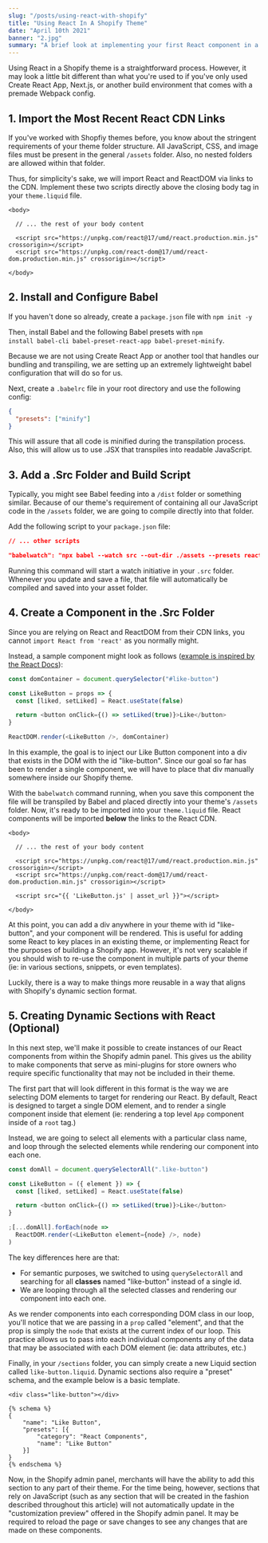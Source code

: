 ```yaml
---
slug: "/posts/using-react-with-shopify"
title: "Using React In A Shopify Theme"
date: "April 10th 2021"
banner: "2.jpg"
summary: "A brief look at implementing your first React component in a Shopify theme. Also, take a look at building dynamic Shopify sections that are powered by React."
---
```


Using React in a Shopify theme is a straightforward process. However, it may look a little bit different than what you're used to if you've only used Create React App, Next.js, or another build environment that comes with a premade Webpack config.

## 1. Import the Most Recent React CDN Links

If you've worked with Shopfiy themes before, you know about the stringent requirements of your theme folder structure. All JavaScript, CSS, and image files must be present in the general <code>/assets</code> folder. Also, no nested folders are allowed within that folder.

Thus, for simplicity's sake, we will import React and ReactDOM via links to the CDN. Implement these two scripts directly above the closing body tag in your <code>theme.liquid</code> file.

```liquid
<body>

  // ... the rest of your body content

  <script src="https://unpkg.com/react@17/umd/react.production.min.js" crossorigin></script>
  <script src="https://unpkg.com/react-dom@17/umd/react-dom.production.min.js" crossorigin></script>

</body>
```

## 2. Install and Configure Babel

If you haven't done so already, create a <code>package.json</code> file with <code>npm init -y</code>

Then, install Babel and the following Babel presets with <code>npm install babel-cli babel-preset-react-app babel-preset-minify</code>.

Because we are not using Create React App or another tool that handles our bundling and transpiling, we are setting up an extremely lightweight babel configuration that will do so for us.

Next, create a <code>.babelrc</code> file in your root directory and use the following config:

```json
{
  "presets": ["minify"]
}
```

This will assure that all code is minified during the transpilation process. Also, this will allow us to use .JSX that transpiles into readable JavaScript.

## 3. Add a .Src Folder and Build Script

Typically, you might see Babel feeding into a <code>/dist</code> folder or something similar. Because of our theme's requirement of containing all our JavaScript code in the <code>/assets</code> folder, we are going to compile directly into that folder.

Add the following script to your <code>package.json</code> file:

```json
// ... other scripts

"babelwatch": "npx babel --watch src --out-dir ./assets --presets react-app/prod"
```

Running this command will start a watch initiative in your <code>.src</code> folder. Whenever you update and save a file, that file will automatically be compiled and saved into your asset folder.

## 4. Create a Component in the .Src Folder

Since you are relying on React and ReactDOM from their CDN links, you cannot <code>import React from 'react'</code> as you normally might.

Instead, a sample component might look as follows ([example is inspired by the React Docs](https://reactjs.org/docs/add-react-to-a-website.html)):

```javascript
const domContainer = document.querySelector("#like-button")

const LikeButton = props => {
  const [liked, setLiked] = React.useState(false)

  return <button onClick={() => setLiked(true)}>Like</button>
}

ReactDOM.render(<LikeButton />, domContainer)
```

In this example, the goal is to inject our Like Button component into a div that exists in the DOM with the id "like-button". Since our goal so far has been to render a single component, we will have to place that div manually somewhere inside our Shopify theme.

With the <code>babelwatch</code> command running, when you save this component the file will be transpiled by Babel and placed directly into your theme's <code>/assets</code> folder. Now, it's ready to be imported into your <code>theme.liquid</code> file. React components will be imported **below** the links to the React CDN.

```liquid
<body>

  // ... the rest of your body content

  <script src="https://unpkg.com/react@17/umd/react.production.min.js" crossorigin></script>
  <script src="https://unpkg.com/react-dom@17/umd/react-dom.production.min.js" crossorigin></script>

  <script src="{{ 'LikeButton.js' | asset_url }}"></script>

</body>
```

At this point, you can add a div anywhere in your theme with id "like-button", and your component will be rendered. This is useful for adding some React to key places in an existing theme, or implementing React for the purposes of building a Shopify app. However, it's not very scalable if you should wish to re-use the component in multiple parts of your theme (ie: in various sections, snippets, or even templates).

Luckily, there is a way to make things more reusable in a way that aligns with Shopify's dynamic section format.

## 5. Creating Dynamic Sections with React (Optional)

In this next step, we'll make it possible to create instances of our React components from within the Shopify admin panel. This gives us the ability to make components that serve as mini-plugins for store owners who require specific functionality that may not be included in their theme.

The first part that will look different in this format is the way we are selecting DOM elements to target for rendering our React. By default, React is designed to target a single DOM element, and to render a single component inside that element (ie: rendering a top level <code>App</code> component inside of a <code>root</code> tag.)

Instead, we are going to select all elements with a particular class name, and loop through the selected elements while rendering our component into each one.

```javascript
const domAll = document.querySelectorAll(".like-button")

const LikeButton = ({ element }) => {
  const [liked, setLiked] = React.useState(false)

  return <button onClick={() => setLiked(true)}>Like</button>
}

;[...domAll].forEach(node =>
  ReactDOM.render(<LikeButton element={node} />, node)
)
```

The key differences here are that:

- For semantic purposes, we switched to using <code>querySelectorAll</code> and searching for all **classes** named "like-button" instead of a single id.
- We are looping through all the selected classes and rendering our component into each one.

As we render components into each corresponding DOM class in our loop, you'll notice that we are passing in a <code>prop</code> called "element", and that the prop is simply the <code>node</code> that exists at the current index of our loop. This practice allows us to pass into each individual components any of the data that may be associated with each DOM element (ie: data attributes, etc.)

Finally, in your <code>/sections</code> folder, you can simply create a new Liquid section called <code>like-button.liquid</code>. Dynamic sections also require a "preset" schema, and the example below is a basic template.

```liquid
<div class="like-button"></div>

{% schema %}
{
	"name": "Like Button",
	"presets": [{
		"category": "React Components",
		"name": "Like Button"
	}]
}
{% endschema %}
```

Now, in the Shopify admin panel, merchants will have the ability to add this section to any part of their theme. For the time being, however, sections that rely on JavaScript (such as any section that will be created in the fashion described throughout this article) will not automatically update in the "customization preview" offered in the Shopify admin panel. It may be required to reload the page or save changes to see any changes that are made on these components.
